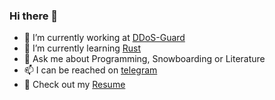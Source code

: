 ### Hi there 👋


- 🔭 I’m currently working at [DDoS-Guard](https://ddos-guard.net/en)
- 🌱 I’m currently learning [Rust](https://doc.rust-lang.org/book/title-page.html)
- 💬 Ask me about Programming, Snowboarding or Literature
- 📫  I can be reached on [telegram](https://t.me/ikashilov)
- :bookmark_tabs: Check out my [Resume](https://ikashilov.github.io/)
<!-- - 👯 I’m looking to collaborate on ...
- 🤔 I’m looking for help with ... -->
<!-- - 😄 Pronouns: ...
- ⚡ Fun fact: ... -->

